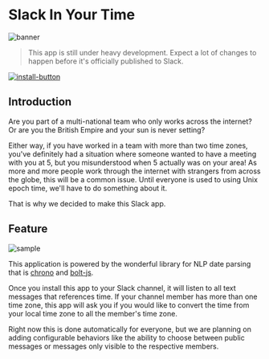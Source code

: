 # Slack In Your Time

![banner](https://user-images.githubusercontent.com/40356749/121809381-86492280-cc97-11eb-9848-c4cdeb0c5f18.jpg)

> This app is still under heavy development.
> Expect a lot of changes to happen before it's officially published to Slack.

[![install-button](https://platform.slack-edge.com/img/add_to_slack.png)](https://siyt-app.teamstep.io/slack/install)

## Introduction

Are you part of a multi-national team who only works across the internet?
Or are you the British Empire and your sun is never setting?

Either way, if you have worked in a team with more than two time zones, you've definitely had a situation where someone wanted to have a meeting with you at 5, but you misunderstood when 5 actually was on your area!
As more and more people work through the internet with strangers from across the globe, this will be a common issue.
Until everyone is used to using Unix epoch time, we'll have to do something about it.

That is why we decided to make this Slack app.

## Feature

![sample](https://user-images.githubusercontent.com/40356749/121809399-94973e80-cc97-11eb-8e62-13ea6c1e4bd9.jpg)

This application is powered by the wonderful library for NLP date parsing that is [chrono](https://github.com/wanasit/chrono) and [bolt-js](https://github.com/SlackAPI/bolt-js).

Once you install this app to your Slack channel, it will listen to all text messages that references time.
If your channel member has more than one time zone, this app will ask you if you would like to convert the time from your local time zone to all the member's time zone.

Right now this is done automatically for everyone, but we are planning on adding configurable behaviors like the ability to choose between public messages or messages only visible to the respective members.
